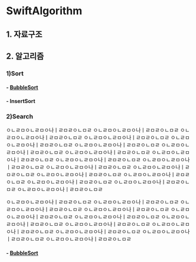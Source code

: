 # SwiftAlgorithm

## 1. 자료구조



## 2. 알고리즘

### 1)Sort
#### - [BubbleSort](./2_Algorithm/1_Sort/BubbleSort.md "BubbleSort")
#### - InsertSort

### 2)Search



ㅇㄴㄹㅁㅇㄴㄹㅁㅇ나ㅣㄹㅁㄹㅇㄴㅁㄹ
ㅇㄴㄹㅁㅇㄴㄹㅁㅇ나ㅣㄹㅁㄹㅇㄴㅁㄹ
ㅇㄴㄹㅁㅇㄴㄹㅁㅇ나ㅣㄹㅁㄹㅇㄴㅁㄹ
ㅇㄴㄹㅁㅇㄴㄹㅁㅇ나ㅣㄹㅁㄹㅇㄴㅁㄹ
ㅇㄴㄹㅁㅇㄴㄹㅁㅇ나ㅣㄹㅁㄹㅇㄴㅁㄹ
ㅇㄴㄹㅁㅇㄴㄹㅁㅇ나ㅣㄹㅁㄹㅇㄴㅁㄹ
ㅇㄴㄹㅁㅇㄴㄹㅁㅇ나ㅣㄹㅁㄹㅇㄴㅁㄹ
ㅇㄴㄹㅁㅇㄴㄹㅁㅇ나ㅣㄹㅁㄹㅇㄴㅁㄹ
ㅇㄴㄹㅁㅇㄴㄹㅁㅇ나ㅣㄹㅁㄹㅇㄴㅁㄹ
ㅇㄴㄹㅁㅇㄴㄹㅁㅇ나ㅣㄹㅁㄹㅇㄴㅁㄹ
ㅇㄴㄹㅁㅇㄴㄹㅁㅇ나ㅣㄹㅁㄹㅇㄴㅁㄹ
ㅇㄴㄹㅁㅇㄴㄹㅁㅇ나ㅣㄹㅁㄹㅇㄴㅁㄹ
ㅇㄴㄹㅁㅇㄴㄹㅁㅇ나ㅣㄹㅁㄹㅇㄴㅁㄹ
ㅇㄴㄹㅁㅇㄴㄹㅁㅇ나ㅣㄹㅁㄹㅇㄴㅁㄹ
ㅇㄴㄹㅁㅇㄴㄹㅁㅇ나ㅣㄹㅁㄹㅇㄴㅁㄹ
ㅇㄴㄹㅁㅇㄴㄹㅁㅇ나ㅣㄹㅁㄹㅇㄴㅁㄹ
ㅇㄴㄹㅁㅇㄴㄹㅁㅇ나ㅣㄹㅁㄹㅇㄴㅁㄹ
ㅇㄴㄹㅁㅇㄴㄹㅁㅇ나ㅣㄹㅁㄹㅇㄴㅁㄹ

ㅇㄴㄹㅁㅇㄴㄹㅁㅇ나ㅣㄹㅁㄹㅇㄴㅁㄹ
ㅇㄴㄹㅁㅇㄴㄹㅁㅇ나ㅣㄹㅁㄹㅇㄴㅁㄹ
ㅇㄴㄹㅁㅇㄴㄹㅁㅇ나ㅣㄹㅁㄹㅇㄴㅁㄹ
ㅇㄴㄹㅁㅇㄴㄹㅁㅇ나ㅣㄹㅁㄹㅇㄴㅁㄹ
ㅇㄴㄹㅁㅇㄴㄹㅁㅇ나ㅣㄹㅁㄹㅇㄴㅁㄹ
ㅇㄴㄹㅁㅇㄴㄹㅁㅇ나ㅣㄹㅁㄹㅇㄴㅁㄹ
ㅇㄴㄹㅁㅇㄴㄹㅁㅇ나ㅣㄹㅁㄹㅇㄴㅁㄹ
ㅇㄴㄹㅁㅇㄴㄹㅁㅇ나ㅣㄹㅁㄹㅇㄴㅁㄹ
ㅇㄴㄹㅁㅇㄴㄹㅁㅇ나ㅣㄹㅁㄹㅇㄴㅁㄹ
ㅇㄴㄹㅁㅇㄴㄹㅁㅇ나ㅣㄹㅁㄹㅇㄴㅁㄹ
ㅇㄴㄹㅁㅇㄴㄹㅁㅇ나ㅣㄹㅁㄹㅇㄴㅁㄹ
ㅇㄴㄹㅁㅇㄴㄹㅁㅇ나ㅣㄹㅁㄹㅇㄴㅁㄹ
#### - [BubbleSort](./2_Algorithm/1_Sort/BubbleSort.md "BubbleSort")